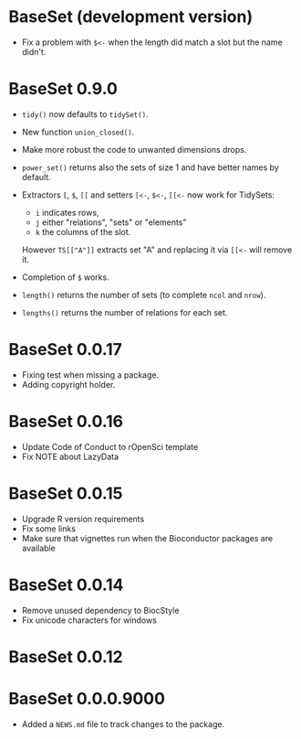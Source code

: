 # BaseSet (development version)

* Fix a problem with `$<-` when the length did match a slot but the name didn't.

# BaseSet 0.9.0

* `tidy()` now defaults to `tidySet()`.
* New function `union_closed()`.
* Make more robust the code to unwanted dimensions drops. 
* `power_set()` returns also the sets of size 1 and have better names by default.
* Extractors `[`, `$`, `[[` and setters `[<-`, `$<-`, `[[<-` now work for 
TidySets: 
    - `i` indicates rows, 
    - `j` either "relations", "sets" or "elements"
    - `k` the columns of the slot.  
    
  However `TS[["A"]]` extracts set "A" and replacing it via `[[<-` will remove 
  it.
* Completion of `$` works. 
* `length()` returns the number of sets (to complete `ncol` and `nrow`).
* `lengths()` returns the number of relations for each set. 

# BaseSet 0.0.17

* Fixing test when missing a package. 
* Adding copyright holder.

# BaseSet 0.0.16

* Update Code of Conduct to rOpenSci template
* Fix NOTE about LazyData

# BaseSet 0.0.15

* Upgrade R version requirements
* Fix some links
* Make sure that vignettes run when the Bioconductor packages are available

# BaseSet 0.0.14

* Remove unused dependency to BiocStyle
* Fix unicode characters for windows

# BaseSet 0.0.12

# BaseSet 0.0.0.9000

* Added a `NEWS.md` file to track changes to the package.
